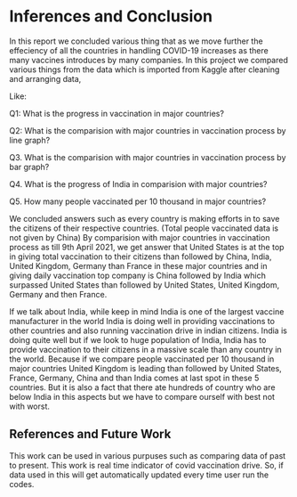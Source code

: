 
# Inferences and Conclusion
In this report we concluded various thing that as we move further the effeciency of all the countries in handling COVID-19 increases as there many vaccines introduces by many companies. In this project we compared various things from the data which is imported from Kaggle after cleaning and arranging data,

Like:

Q1: What is the progress in vaccination in major countries?

Q2: What is the comparision with major countries in vaccination process by line graph?

Q3. What is the comparision with major countries in vaccination process by bar graph?

Q4. What is the progress of India in comparision with major countries?

Q5. How many people vaccinated per 10 thousand in major countries?

We concluded answers such as every country is making efforts in to save the citizens of their respective countries. (Total people vaccinated data is not given by China) By comparision with major countries in vaccination process as till 9th April 2021, we get answer that United States is at the top in giving total vaccination to their citizens than followed by China, India, United Kingdom, Germany than France in these major countries and in giving daily vaccination top company is China followed by India which surpassed United States than followed by United States, United Kingdom, Germany and then France.

If we talk about India, while keep in mind India is one of the largest vaccine manufacturer in the world India is doing well in providing vaccinations to other countries and also running vaccination drive in indian citizens. India is doing quite well but if we look to huge population of India, India has to provide vaccination to their citizens in a massive scale than any country in the world. Because if we compare people vaccinated per 10 thousand in major countries United Kingdom is leading than followed by United States, France, Germany, China and than India comes at last spot in these 5 countries. But it is also a fact that there ate hundreds of country who are below India in this aspects but we have to compare ourself with best not with worst.

## References and Future Work
This work can be used in various purpuses such as comparing data of past to present. This work is real time indicator of covid vaccination drive. So, if data used in this will get automatically updated every time user run the codes.
